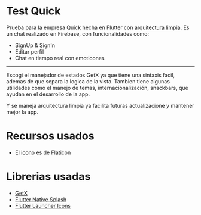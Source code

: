 # Test Quick

Prueba para la empresa Quick hecha en Flutter con [arquitectura limpia](https://www.youtube.com/playlist?list=PLB6lc7nQ1n4iYGE_khpXRdJkJEp9WOech).
Es un chat realizado en Firebase, con funcionalidades como:
- SignUp & SignIn
- Editar perfil
- Chat en tiempo real con emoticones

---

Escogi el manejador de estados GetX ya que tiene una sintaxis facil, ademas de que separa la logica de la vista.
Tambien tiene algunas utilidades como el manejo de temas, internacionalización, snackbars, que ayudan en el desarrollo de la app.

Y se maneja arquitectura limpia ya facilita futuras actualizacione y mantener mejor la app.

# Recursos usados

- El [icono](https://www.flaticon.com/free-icon/speak_1653630) es de Flaticon

# Librerias usadas

- [GetX](https://pub.dev/packages/get)
- [Flutter Native Splash](https://pub.dev/packages/flutter_native_splash)
- [Flutter Launcher Icons](https://pub.dev/packages/flutter_launcher_icons)

